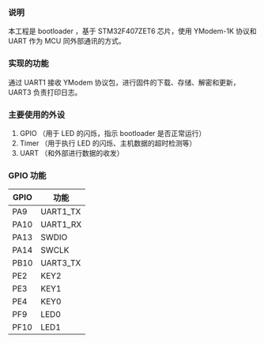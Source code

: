 ### 说明
本工程是 bootloader ，基于 STM32F407ZET6 芯片，使用 YModem-1K 协议和 UART 作为 MCU 同外部通讯的方式。

### 实现的功能
通过 UART1 接收 YModem 协议包，进行固件的下载、存储、解密和更新， UART3 负责打印日志。

### 主要使用的外设
1.  GPIO （用于 LED 的闪烁，指示 bootloader 是否正常运行）
2.  Timer （用于执行 LED 的闪烁、主机数据的超时检测等）
3.  UART （和外部进行数据的收发）

### GPIO 功能
| GPIO | 功能     |
|------|----------|
| PA9  | UART1_TX |
| PA10 | UART1_RX |
| PA13 | SWDIO    |
| PA14 | SWCLK    |
| PB10 | UART3_TX |
| PE2  | KEY2     |
| PE3  | KEY1     |
| PE4  | KEY0     |
| PF9  | LED0     |
| PF10 | LED1     |